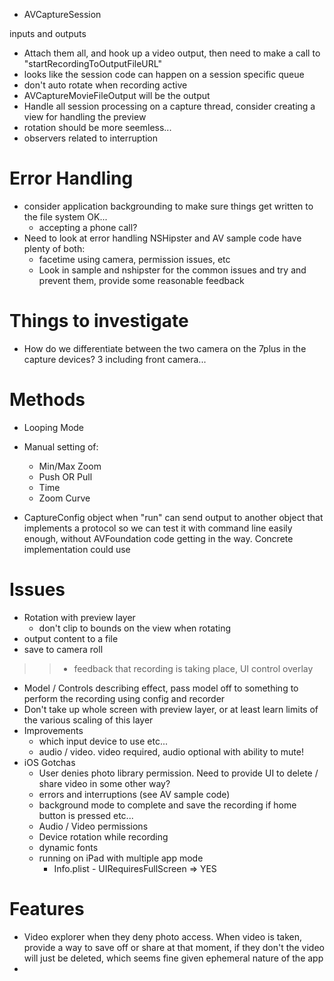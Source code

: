 - AVCaptureSession

inputs and outputs

- Attach them all, and hook up a video output, then need to make a call to "startRecordingToOutputFileURL"
- looks like the session code can happen on a session specific queue
- don't auto rotate when recording active
- AVCaptureMovieFileOutput will be the output
- Handle all session processing on a capture thread, consider creating a view for handling the preview
- rotation should be more seemless...
- observers related to interruption

# Error Handling

- consider application backgrounding to make sure things get written to the file system OK...
    + accepting a phone call?
- Need to look at error handling NSHipster and AV sample code have plenty of both:
    - facetime using camera, permission issues, etc
    - Look in sample and nshipster for the common issues and try and prevent them, provide some reasonable feedback

# Things to investigate

- How do we differentiate between the two camera on the 7plus in the capture devices? 3 including front camera...

# Methods

- Looping Mode
- Manual setting of:
    + Min/Max Zoom
    + Push OR Pull
    + Time
    + Zoom Curve

- CaptureConfig object when "run" can send output to another object that implements a protocol so we can test it with command line easily enough, without AVFoundation code getting in the way. Concrete implementation could use

# Issues

- Rotation with preview layer
    + don't clip to bounds on the view when rotating
- output content to a file
- save to camera roll
>> - feedback that recording is taking place, UI control overlay
- Model / Controls describing effect, pass model off to something to perform the recording using config and recorder
- Don't take up whole screen with preview layer, or at least learn limits of the various scaling of this layer
- Improvements
    + which input device to use etc...
    + audio / video. video required, audio optional with ability to mute!
- iOS Gotchas
    - User denies photo library permission. Need to provide UI to delete / share video in some other way?
    -  errors and interruptions (see AV sample code)
    -  background mode to complete and save the recording if home button is pressed etc...
    -  Audio / Video permissions
    -  Device rotation while recording
    -  dynamic fonts
    -  running on iPad with multiple app mode
        +  Info.plist - UIRequiresFullScreen => YES

# Features

- Video explorer when they deny photo access. When video is taken, provide a way to save off or share at that moment, if they don't the video will just be deleted, which seems fine given ephemeral nature of the app
- 
